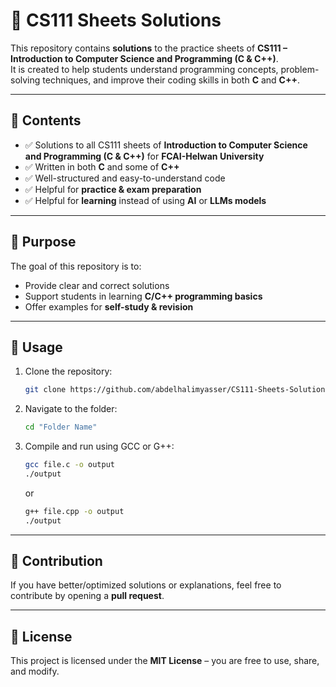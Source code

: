 # 📘 CS111 Sheets Solutions  

This repository contains **solutions** to the practice sheets of **CS111 – Introduction to Computer Science and Programming (C & C++)**.  
It is created to help students understand programming concepts, problem-solving techniques, and improve their coding skills in both **C** and **C++**.  

---

## 📂 Contents
- ✅ Solutions to all CS111 sheets of **Introduction to Computer Science and Programming (C & C++)** for **FCAI-Helwan University**
- ✅ Written in both **C** and some of  **C++**  
- ✅ Well-structured and easy-to-understand code  
- ✅ Helpful for **practice & exam preparation**  
- ✅ Helpful for **learning** instead of using **AI** or **LLMs models**
---

## 🎯 Purpose
The goal of this repository is to:  
- Provide clear and correct solutions  
- Support students in learning **C/C++ programming basics**  
- Offer examples for **self-study & revision**  

---

## 🚀 Usage
1. Clone the repository:
   ```bash
   git clone https://github.com/abdelhalimyasser/CS111-Sheets-Solutions.git
   ```
2. Navigate to the folder:
   ```bash
   cd "Folder Name"
   ```
3. Compile and run using GCC or G++:
   ```bash
   gcc file.c -o output
   ./output
   ```
   or  
   ```bash
   g++ file.cpp -o output
   ./output
   ```

---

## 🤝 Contribution
If you have better/optimized solutions or explanations, feel free to contribute by opening a **pull request**.  

---

## 📝 License
This project is licensed under the **MIT License** – you are free to use, share, and modify.  
